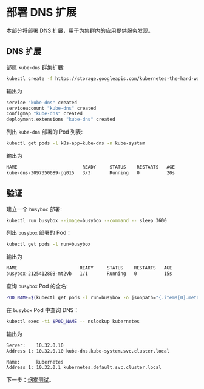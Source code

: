 # 部署 DNS 扩展

本部分将部署 [DNS 扩展](https://kubernetes.io/docs/concepts/services-networking/dns-pod-service/)，用于为集群内的应用提供服务发现。

## DNS 扩展

部属 `kube-dns` 群集扩展:

```sh
kubectl create -f https://storage.googleapis.com/kubernetes-the-hard-way/kube-dns.yaml
```

输出为

```sh
service "kube-dns" created
serviceaccount "kube-dns" created
configmap "kube-dns" created
deployment.extensions "kube-dns" created
```

列出 `kube-dns` 部署的 Pod 列表:

```sh
kubectl get pods -l k8s-app=kube-dns -n kube-system
```

输出为

```sh
NAME                        READY     STATUS    RESTARTS   AGE
kube-dns-3097350089-gq015   3/3       Running   0          20s
```

## 验证

建立一个 `busybox` 部署:

```sh
kubectl run busybox --image=busybox --command -- sleep 3600
```

列出 `busybox` 部署的 Pod：


```sh
kubectl get pods -l run=busybox
```

输出为

```sh
NAME                       READY     STATUS    RESTARTS   AGE
busybox-2125412808-mt2vb   1/1       Running   0          15s
```

查询 `busybox` Pod 的全名:

```sh
POD_NAME=$(kubectl get pods -l run=busybox -o jsonpath="{.items[0].metadata.name}")
```

在 `busybox` Pod 中查询 DNS：


```sh
kubectl exec -ti $POD_NAME -- nslookup kubernetes
```

输出为

```sh
Server:    10.32.0.10
Address 1: 10.32.0.10 kube-dns.kube-system.svc.cluster.local

Name:      kubernetes
Address 1: 10.32.0.1 kubernetes.default.svc.cluster.local
```

下一步：[烟雾测试](13-smoke-test.md)。
